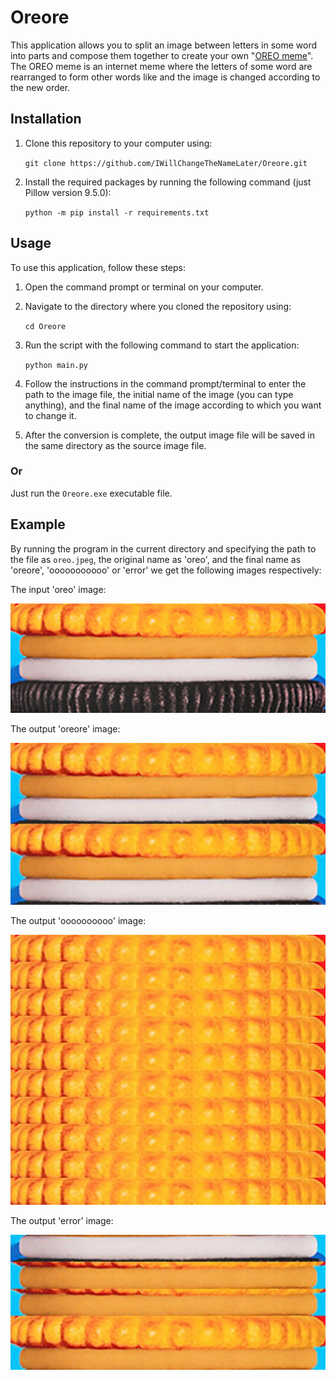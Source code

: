 # Oreore

This application allows you to split an image between letters in some word into parts
and compose them together to create your own 
"[OREO meme](https://www.youtube.com/watch?v=sXxbkjlHvf4)".
The OREO meme is an internet meme where the letters of some word are rearranged to form other
words like and the image is changed according to the new order.

## Installation

1. Clone this repository to your computer using:

   `git clone https://github.com/IWillChangeTheNameLater/Oreore.git`
   
2. Install the required packages by running the following command
   (just Pillow version 9.5.0):
   
   `python -m pip install -r requirements.txt`

## Usage

To use this application, follow these steps:

1. Open the command prompt or terminal on your computer.
2. Navigate to the directory where you cloned the repository using: 
   
   `cd Oreore`
   
4. Run the script with the following command to start the application: 
   
   `python main.py`
   
6. Follow the instructions in the command prompt/terminal to enter the path to the image file,
   the initial name of the image (you can type anything), and the final name of the image
   according to which you want to change it.
5. After the conversion is complete, the output image file will be saved in the same directory
   as the source image file.

### Or

Just run the `Oreore.exe` executable file.

## Example

By running the program in the current directory and specifying
the path to the file as `oreo.jpeg`,
the original name as 'oreo',
and the final name as 'oreore', 'ooooooooooo' or 'error'
we get the following images respectively:

The input 'oreo' image:

![oreo.jpeg](oreo.jpeg)

The output 'oreore' image:

![oreore.jpeg](oreore.jpeg)

The output 'oooooooooo' image:

![oooooooooo.jpeg](oooooooooo.jpeg)

The output 'error' image:

![error.jpeg](error.jpeg)

